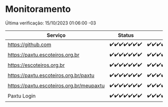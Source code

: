 # Monitoramento

Última verificação: 15/10/2023 01:06:00 -03

|Serviço|Status|Últimas 24h|
|---|---|---|
|https://github.com|<span title="2023-10-08: OK=24">✔️</span><span title="2023-10-09: OK=24">✔️</span><span title="2023-10-10: OK=24">✔️</span><span title="2023-10-11: OK=24">✔️</span><span title="2023-10-12: OK=24">✔️</span><span title="2023-10-13: OK=24">✔️</span><span title="2023-10-14: OK=4">✔️</span>|<span title="14/10/2023 01:07:00 -03 : 200">✔️</span><span title="14/10/2023 02:04:00 -03 : 200">✔️</span><span title="14/10/2023 03:07:00 -03 : 200">✔️</span><span title="14/10/2023 04:03:00 -03 : 200">✔️</span><span title="14/10/2023 05:07:00 -03 : 200">✔️</span><span title="14/10/2023 06:03:00 -03 : 200">✔️</span><span title="14/10/2023 07:03:00 -03 : 200">✔️</span><span title="14/10/2023 08:03:00 -03 : 200">✔️</span><span title="14/10/2023 09:09:00 -03 : 200">✔️</span><span title="14/10/2023 10:04:00 -03 : 200">✔️</span><span title="14/10/2023 11:03:00 -03 : 200">✔️</span><span title="14/10/2023 12:04:00 -03 : 200">✔️</span><span title="14/10/2023 13:06:00 -03 : 200">✔️</span><span title="14/10/2023 14:03:00 -03 : 200">✔️</span><span title="14/10/2023 15:07:00 -03 : 200">✔️</span><span title="14/10/2023 16:02:00 -03 : 200">✔️</span><span title="14/10/2023 17:04:00 -03 : 200">✔️</span><span title="14/10/2023 18:03:00 -03 : 200">✔️</span><span title="14/10/2023 19:03:00 -03 : 200">✔️</span><span title="14/10/2023 20:03:00 -03 : 200">✔️</span><span title="14/10/2023 21:31:00 -03 : 200">✔️</span><span title="14/10/2023 22:45:00 -03 : 200">✔️</span><span title="14/10/2023 23:17:00 -03 : 200">✔️</span><span title="15/10/2023 00:06:00 -03 : 200">✔️</span><span title="15/10/2023 01:06:00 -03 : 200">✔️</span>|
|https://paxtu.escoteiros.org.br|<span title="2023-10-08: OK=24">✔️</span><span title="2023-10-09: OK=24">✔️</span><span title="2023-10-10: OK=24">✔️</span><span title="2023-10-11: OK=24">✔️</span><span title="2023-10-12: OK=24">✔️</span><span title="2023-10-13: OK=24">✔️</span><span title="2023-10-14: OK=4">✔️</span>|<span title="14/10/2023 01:07:00 -03 : 200">✔️</span><span title="14/10/2023 02:04:00 -03 : 200">✔️</span><span title="14/10/2023 03:07:00 -03 : 200">✔️</span><span title="14/10/2023 04:03:00 -03 : 200">✔️</span><span title="14/10/2023 05:07:00 -03 : 200">✔️</span><span title="14/10/2023 06:03:00 -03 : 200">✔️</span><span title="14/10/2023 07:03:00 -03 : 200">✔️</span><span title="14/10/2023 08:03:00 -03 : 200">✔️</span><span title="14/10/2023 09:09:00 -03 : 200">✔️</span><span title="14/10/2023 10:04:00 -03 : 200">✔️</span><span title="14/10/2023 11:03:00 -03 : 200">✔️</span><span title="14/10/2023 12:04:00 -03 : 200">✔️</span><span title="14/10/2023 13:06:00 -03 : 200">✔️</span><span title="14/10/2023 14:03:00 -03 : 200">✔️</span><span title="14/10/2023 15:07:00 -03 : 200">✔️</span><span title="14/10/2023 16:02:00 -03 : 200">✔️</span><span title="14/10/2023 17:04:00 -03 : 200">✔️</span><span title="14/10/2023 18:03:00 -03 : 200">✔️</span><span title="14/10/2023 19:03:00 -03 : 200">✔️</span><span title="14/10/2023 20:03:00 -03 : 200">✔️</span><span title="14/10/2023 21:31:00 -03 : 200">✔️</span><span title="14/10/2023 22:45:00 -03 : 200">✔️</span><span title="14/10/2023 23:17:00 -03 : 200">✔️</span><span title="15/10/2023 00:06:00 -03 : 200">✔️</span><span title="15/10/2023 01:06:00 -03 : 200">✔️</span>|
|https://escoteiros.org.br|<span title="2023-10-08: OK=24">✔️</span><span title="2023-10-09: OK=24">✔️</span><span title="2023-10-10: OK=24">✔️</span><span title="2023-10-11: OK=24">✔️</span><span title="2023-10-12: OK=24">✔️</span><span title="2023-10-13: OK=24">✔️</span><span title="2023-10-14: OK=4">✔️</span>|<span title="14/10/2023 01:07:00 -03 : 200">✔️</span><span title="14/10/2023 02:04:00 -03 : 200">✔️</span><span title="14/10/2023 03:07:00 -03 : 200">✔️</span><span title="14/10/2023 04:03:00 -03 : 200">✔️</span><span title="14/10/2023 05:07:00 -03 : 200">✔️</span><span title="14/10/2023 06:03:00 -03 : 200">✔️</span><span title="14/10/2023 07:03:00 -03 : 200">✔️</span><span title="14/10/2023 08:03:00 -03 : 200">✔️</span><span title="14/10/2023 09:09:00 -03 : 200">✔️</span><span title="14/10/2023 10:04:00 -03 : 200">✔️</span><span title="14/10/2023 11:03:00 -03 : 200">✔️</span><span title="14/10/2023 12:04:00 -03 : 200">✔️</span><span title="14/10/2023 13:06:00 -03 : 200">✔️</span><span title="14/10/2023 14:03:00 -03 : 200">✔️</span><span title="14/10/2023 15:07:00 -03 : 200">✔️</span><span title="14/10/2023 16:02:00 -03 : 200">✔️</span><span title="14/10/2023 17:04:00 -03 : 200">✔️</span><span title="14/10/2023 18:03:00 -03 : 200">✔️</span><span title="14/10/2023 19:03:00 -03 : 200">✔️</span><span title="14/10/2023 20:03:00 -03 : 200">✔️</span><span title="14/10/2023 21:31:00 -03 : 200">✔️</span><span title="14/10/2023 22:45:00 -03 : 200">✔️</span><span title="14/10/2023 23:17:00 -03 : 200">✔️</span><span title="15/10/2023 00:06:00 -03 : 200">✔️</span><span title="15/10/2023 01:06:00 -03 : 200">✔️</span>|
|https://paxtu.escoteiros.org.br/paxtu|<span title="2023-10-08: OK=24">✔️</span><span title="2023-10-09: OK=24">✔️</span><span title="2023-10-10: OK=24">✔️</span><span title="2023-10-11: OK=24">✔️</span><span title="2023-10-12: OK=24">✔️</span><span title="2023-10-13: OK=24">✔️</span><span title="2023-10-14: OK=4">✔️</span>|<span title="14/10/2023 01:07:00 -03 : 200">✔️</span><span title="14/10/2023 02:04:00 -03 : 200">✔️</span><span title="14/10/2023 03:07:00 -03 : 200">✔️</span><span title="14/10/2023 04:03:00 -03 : 200">✔️</span><span title="14/10/2023 05:07:00 -03 : 200">✔️</span><span title="14/10/2023 06:04:00 -03 : 200">✔️</span><span title="14/10/2023 07:03:00 -03 : 200">✔️</span><span title="14/10/2023 08:03:00 -03 : 200">✔️</span><span title="14/10/2023 09:09:00 -03 : 200">✔️</span><span title="14/10/2023 10:04:00 -03 : 200">✔️</span><span title="14/10/2023 11:03:00 -03 : 200">✔️</span><span title="14/10/2023 12:04:00 -03 : 200">✔️</span><span title="14/10/2023 13:06:00 -03 : 200">✔️</span><span title="14/10/2023 14:03:00 -03 : 200">✔️</span><span title="14/10/2023 15:07:00 -03 : 200">✔️</span><span title="14/10/2023 16:02:00 -03 : 200">✔️</span><span title="14/10/2023 17:04:00 -03 : 200">✔️</span><span title="14/10/2023 18:03:00 -03 : 200">✔️</span><span title="14/10/2023 19:03:00 -03 : 200">✔️</span><span title="14/10/2023 20:03:00 -03 : 200">✔️</span><span title="14/10/2023 21:31:00 -03 : 200">✔️</span><span title="14/10/2023 22:45:00 -03 : 200">✔️</span><span title="14/10/2023 23:17:00 -03 : 200">✔️</span><span title="15/10/2023 00:06:00 -03 : 200">✔️</span><span title="15/10/2023 01:06:00 -03 : 200">✔️</span>|
|https://paxtu.escoteiros.org.br/meupaxtu|<span title="2023-10-08: OK=24">✔️</span><span title="2023-10-09: OK=24">✔️</span><span title="2023-10-10: OK=24">✔️</span><span title="2023-10-11: OK=24">✔️</span><span title="2023-10-12: OK=24">✔️</span><span title="2023-10-13: OK=24">✔️</span><span title="2023-10-14: OK=4">✔️</span>|<span title="14/10/2023 01:07:00 -03 : 200">✔️</span><span title="14/10/2023 02:04:00 -03 : 200">✔️</span><span title="14/10/2023 03:07:00 -03 : 200">✔️</span><span title="14/10/2023 04:03:00 -03 : 200">✔️</span><span title="14/10/2023 05:07:00 -03 : 200">✔️</span><span title="14/10/2023 06:04:00 -03 : 200">✔️</span><span title="14/10/2023 07:03:00 -03 : 200">✔️</span><span title="14/10/2023 08:03:00 -03 : 200">✔️</span><span title="14/10/2023 09:09:00 -03 : 200">✔️</span><span title="14/10/2023 10:04:00 -03 : 200">✔️</span><span title="14/10/2023 11:03:00 -03 : 200">✔️</span><span title="14/10/2023 12:04:00 -03 : 200">✔️</span><span title="14/10/2023 13:06:00 -03 : 200">✔️</span><span title="14/10/2023 14:03:00 -03 : 200">✔️</span><span title="14/10/2023 15:07:00 -03 : 200">✔️</span><span title="14/10/2023 16:02:00 -03 : 200">✔️</span><span title="14/10/2023 17:04:00 -03 : 200">✔️</span><span title="14/10/2023 18:03:00 -03 : 200">✔️</span><span title="14/10/2023 19:03:00 -03 : 200">✔️</span><span title="14/10/2023 20:03:00 -03 : 200">✔️</span><span title="14/10/2023 21:31:00 -03 : 200">✔️</span><span title="14/10/2023 22:45:00 -03 : 200">✔️</span><span title="14/10/2023 23:17:00 -03 : 200">✔️</span><span title="15/10/2023 00:06:00 -03 : 200">✔️</span><span title="15/10/2023 01:06:00 -03 : 200">✔️</span>|
|Paxtu Login|<span title="2023-10-08: OK=24">✔️</span><span title="2023-10-09: OK=24">✔️</span><span title="2023-10-10: OK=24">✔️</span><span title="2023-10-11: OK=24">✔️</span><span title="2023-10-12: OK=24">✔️</span><span title="2023-10-13: OK=24">✔️</span><span title="2023-10-14: OK=4">✔️</span>|<span title="14/10/2023 01:07:00 -03 : 200">✔️</span><span title="14/10/2023 02:04:00 -03 : 200">✔️</span><span title="14/10/2023 03:07:00 -03 : 200">✔️</span><span title="14/10/2023 04:03:00 -03 : 200">✔️</span><span title="14/10/2023 05:07:00 -03 : 200">✔️</span><span title="14/10/2023 06:04:00 -03 : 200">✔️</span><span title="14/10/2023 07:03:00 -03 : 200">✔️</span><span title="14/10/2023 08:03:00 -03 : 200">✔️</span><span title="14/10/2023 09:09:00 -03 : 200">✔️</span><span title="14/10/2023 10:04:00 -03 : 200">✔️</span><span title="14/10/2023 11:03:00 -03 : 200">✔️</span><span title="14/10/2023 12:04:00 -03 : 200">✔️</span><span title="14/10/2023 13:06:00 -03 : 200">✔️</span><span title="14/10/2023 14:03:00 -03 : 200">✔️</span><span title="14/10/2023 15:07:00 -03 : 200">✔️</span><span title="14/10/2023 16:02:00 -03 : 200">✔️</span><span title="14/10/2023 17:04:00 -03 : 200">✔️</span><span title="14/10/2023 18:03:00 -03 : 200">✔️</span><span title="14/10/2023 19:03:00 -03 : 200">✔️</span><span title="14/10/2023 20:03:00 -03 : 200">✔️</span><span title="14/10/2023 21:31:00 -03 : 200">✔️</span><span title="14/10/2023 22:45:00 -03 : 200">✔️</span><span title="14/10/2023 23:17:00 -03 : 200">✔️</span><span title="15/10/2023 00:06:00 -03 : 200">✔️</span><span title="15/10/2023 01:06:00 -03 : 200">✔️</span>|
